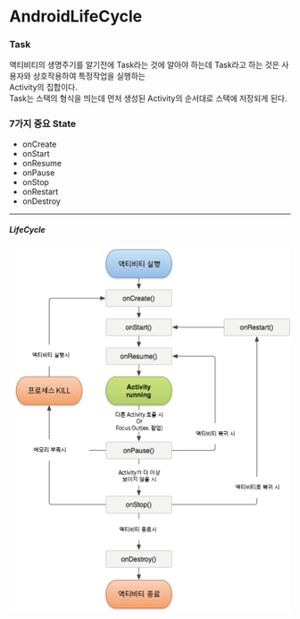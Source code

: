 # AndroidLifeCycle
### Task
액티비티의 생명주기를 알기전에 Task라는 것에 알아야 하는데 Task라고 하는 것은 사용자와 상호작용하여 특정작업을 실행하는  
Activity의 집합이다.  
Task는 스택의 형식을 띄는데 먼저 생성된 Activity의 순서대로 스택에 저장되게 된다.  
  
### 7가지 중요 State  
+ onCreate
+ onStart
+ onResume
+ onPause
+ onStop
+ onRestart
+ onDestroy  
***

##### LifeCycle
![lifecycle](./LifeCycle.png)
